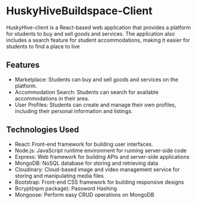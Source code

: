 # HuskyHiveBuildspace-Client
HuskyHive-client is a React-based web application that provides a platform for students to buy and sell goods and services. The application also includes a search feature for student accommodations, making it easier for students to find a place to live


## Features
- Marketplace: Students can buy and sell goods and services on the platform.
- Accommodation Search: Students can search for available accommodations in their area.
- User Profiles: Students can create and manage their own profiles, including their personal information and listings.

## Technologies Used
- React: Front-end framework for building user interfaces.
- Node.js: JavaScript runtime environment for running server-side code
- Express: Web framework for building APIs and server-side applications
- MongoDB: NoSQL database for storing and retrieving data
- Cloudinary: Cloud-based image and video management service for storing and manipulating media files
- Bootstrap: Front-end CSS framework for building responsive designs
- Bcrypt(npm package): Password Hashing
- Mongoose: Perform easy CRUD operations on MongoDB
